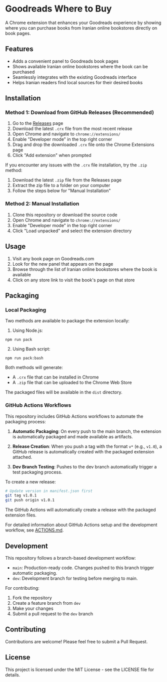 # Goodreads Where to Buy

A Chrome extension that enhances your Goodreads experience by showing where you can purchase books from Iranian online bookstores directly on book pages.

## Features

- Adds a convenient panel to Goodreads book pages
- Shows available Iranian online bookstores where the book can be purchased
- Seamlessly integrates with the existing Goodreads interface
- Helps Iranian readers find local sources for their desired books

## Installation

### Method 1: Download from GitHub Releases (Recommended)

1. Go to the [Releases](https://github.com/alirezas/goodreads-where-to-buy/releases) page
2. Download the latest `.crx` file from the most recent release
3. Open Chrome and navigate to `chrome://extensions/`
4. Enable "Developer mode" in the top right corner
5. Drag and drop the downloaded `.crx` file onto the Chrome Extensions page
6. Click "Add extension" when prompted

If you encounter any issues with the `.crx` file installation, try the `.zip` method:

1. Download the latest `.zip` file from the Releases page
2. Extract the zip file to a folder on your computer
3. Follow the steps below for "Manual Installation"

### Method 2: Manual Installation

1. Clone this repository or download the source code
2. Open Chrome and navigate to `chrome://extensions/`
3. Enable "Developer mode" in the top right corner
4. Click "Load unpacked" and select the extension directory

## Usage

1. Visit any book page on Goodreads.com
2. Look for the new panel that appears on the page
3. Browse through the list of Iranian online bookstores where the book is available
4. Click on any store link to visit the book's page on that store

## Packaging

### Local Packaging

Two methods are available to package the extension locally:

1. Using Node.js:

```
npm run pack
```

2. Using Bash script:

```
npm run pack:bash
```

Both methods will generate:

- A `.crx` file that can be installed in Chrome
- A `.zip` file that can be uploaded to the Chrome Web Store

The packaged files will be available in the `dist` directory.

### GitHub Actions Workflows

This repository includes GitHub Actions workflows to automate the packaging process:

1. **Automatic Packaging**: On every push to the main branch, the extension is automatically packaged and made available as artifacts.

2. **Release Creation**: When you push a tag with the format `v*` (e.g., `v1.0`), a GitHub release is automatically created with the packaged extension attached.

3. **Dev Branch Testing**: Pushes to the dev branch automatically trigger a test packaging process.

To create a new release:

```bash
# Update version in manifest.json first
git tag v1.0.1
git push origin v1.0.1
```

The GitHub Actions will automatically create a release with the packaged extension files.

For detailed information about GitHub Actions setup and the development workflow, see [ACTIONS.md](.github/ACTIONS.md).

## Development

This repository follows a branch-based development workflow:

- `main`: Production-ready code. Changes pushed to this branch trigger automatic packaging.
- `dev`: Development branch for testing before merging to main.

For contributing:

1. Fork the repository
2. Create a feature branch from `dev`
3. Make your changes
4. Submit a pull request to the `dev` branch

## Contributing

Contributions are welcome! Please feel free to submit a Pull Request.

## License

This project is licensed under the MIT License - see the LICENSE file for details.

